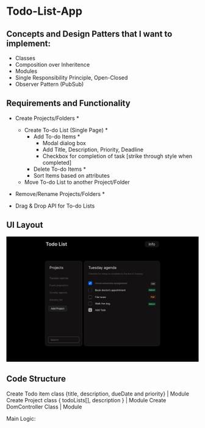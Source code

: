 # Todo-List-App

## Concepts and Design Patters that I want to implement:
- Classes
- Composition over Inheritence 
- Modules
- Single Responsibility Principle, Open-Closed
- Observer Pattern (PubSub)

## Requirements and Functionality
- Create Projects/Folders *
    - Create To-do List (Single Page) *
        - Add To-do Items *
            - Modal dialog box
            - Add Title, Description, Priority, Deadline
            - Checkbox for completion of task [strike through style when completed]
        - Delete To-do Items *
        - Sort Items based on attributes
     - Move To-do List to another Project/Folder

- Remove/Rename Projects/Folders *

- Drag & Drop API for To-do Lists

## UI Layout

![alt text](todoList.jpg)

## Code Structure

Create Todo item class {title, description, dueDate and priority} | Module
Create Project class { todoLists[], description } | Module
Create DomController Class | Module

Main Logic:


